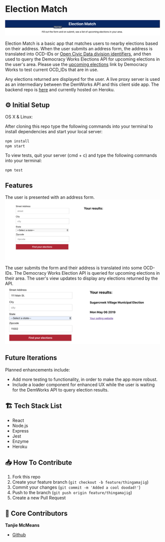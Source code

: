 # Election Match

![app title](public/title.png)

Election Match is a basic app that matches users to nearby elections based on their address. When the user submits an address form, the address is translated into OCD-IDs or [Open Civic Data division identifiers](https://opencivicdata.readthedocs.io/en/latest/data/datatypes.html), and then used to query the Democracy Works Elections API for upcoming elections in the user's area. Please use the [upcoming elections](https://github.com/democracyworks/dw-practical-upcoming-elections/wiki/Upcoming-Elections) link by Democracy Works to test current OCD_IDs that are in use.

Any elections returned are displayed for the user. A live proxy server is used as an intermediary between the DemWorks API and this client side app. The backend repo is [here](https://github.com/TMcMeans/election-match-backend) and currently hosted on Heroku.

## ⚙️ Initial Setup

OS X & Linux:

After cloning this repo type the following commands into your terminal to install dependencies and start your local server:

```
npm install
npm start
```

To view tests, quit your server (cmd + c) and type the following commands into your terminal:

```
npm test
```

## Features

The user is presented with an address form.
![app form](public/form.png)

The user submits the form and their address is translated into some OCD-IDs. The Democracy Works Election API is queried for upcoming elections in their area. The user's view updates to display any elections returned by the API.
![app results](public/results.png)

## Future Iterations

Planned enhancements include:

- Add more testing to functionality, in order to make the app more robust.
- Include a loader component for enhanced UX while the user is waiting for the DemWorks API to query election results.

## 🏗 Tech Stack List

- React
- Node.js
- Express
- Jest
- Enzyme
- Heroku

## 📥 How To Contribute

1. Fork this repo
2. Create your feature branch (`git checkout -b feature/thingamajig`)
3. Commit your changes (`git commit -m 'Added a cool doodad!'`)
4. Push to the branch (`git push origin feature/thingamajig`)
5. Create a new Pull Request

## 🚀 Core Contributors

**Tanjie McMeans**

- [Github](https://github.com/TMcMeans/)
